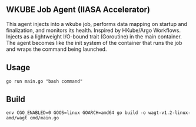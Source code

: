 ## WKUBE Job Agent (IIASA Accelerator)

This agent injects into a wkube job, performs data mapping on startup and finalization, and monitors its health. Inspired by HKube/Argo Workflows. Injects as a lightweight I/O-bound trait (Goroutine) in the main container. The agent becomes like the init system of the container that runs the job and wraps the command being launched.

## Usage
`go run main.go "bash command"`

## Build
`env CGO_ENABLED=0 GOOS=linux GOARCH=amd64 go build -o wagt-v1.2-linux-amd/wagt cmd/main.go`
